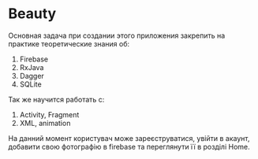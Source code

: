 # Beauty

Основная задача при создании этого приложения закрепить на практике теоретические знания об:
1. Firebase
2. RxJava
3. Dagger 
4. SQLite

Так же научится работать с:
1. Activity, Fragment
2. XML, animation

На данний момент користувач може зареєструватися, увійти в акаунт, добавити свою фотографію в firebase та переглянути її в розділі Home.
